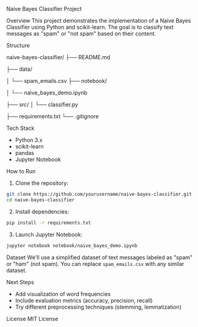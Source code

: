  Naive Bayes Classifier Project

Overview
This project demonstrates the implementation of a Naive Bayes Classifier using Python and scikit-learn. The goal is to classify text messages as "spam" or "not spam" based on their content.

Structure

naive-bayes-classifier/
├── README.md

├── data/

│   └── spam_emails.csv
├── notebook/

│   └── naive_bayes_demo.ipynb

├── src/
│   └── classifier.py

├── requirements.txt
└── .gitignore


Tech Stack
- Python 3.x
- scikit-learn
- pandas
- Jupyter Notebook

How to Run
1. Clone the repository:
```bash
git clone https://github.com/yourusername/naive-bayes-classifier.git
cd naive-bayes-classifier
```
2. Install dependencies:
```bash
pip install -r requirements.txt
```
3. Launch Jupyter Notebook:
```bash
jupyter notebook notebook/naive_bayes_demo.ipynb
```

Dataset
We'll use a simplified dataset of text messages labeled as "spam" or "ham" (not spam). You can replace `spam_emails.csv` with any similar dataset.

Next Steps
- Add visualization of word frequencies
- Include evaluation metrics (accuracy, precision, recall)
- Try different preprocessing techniques (stemming, lemmatization)

License
MIT License
